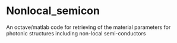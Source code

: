 # Nonlocal_semicon
An octave/matlab code for retrieving of the material parameters for photonic structures including non-local semi-conductors
